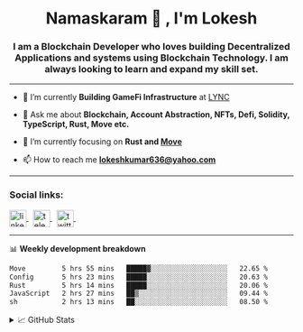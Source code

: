 <h1 align="center">Namaskaram 🙏 , I'm Lokesh</h1>
<h3 align="center">I am a Blockchain Developer who loves building Decentralized Applications and systems using Blockchain Technology. I am always looking to learn and expand my skill set.</h3>
<hr/>

- 🔭 I’m currently **Building GameFi Infrastructure** at [LYNC](https://www.lync.world/)

- 💬 Ask me about **Blockchain, Account Abstraction, NFTs, Defi, Solidity, TypeScript, Rust, Move etc.**

- 🌱 I’m currently focusing on **Rust and [Move](https://aptos.dev/move/move-on-aptos)**

- 📫 How to reach me **lokeshkumar636@yahoo.com**

<hr/>

<h3 align="left">Social links:</h3>
<a href="https://linkedin.com/in/lokesh-kumar-nalot-0baa691b9" target="_blank">
<img align="center" src="https://lokeshkr.com/assets/svg/linkedin.svg" alt="linkedin-link" height="30" width="30" margin-right="40" >
</a>
&nbsp
<a href="https://t.me/lokesshk">
<img align="center" src="https://lokeshkr.com/assets/svg/telegram.svg" alt="telegram-link" height="30" width="30" >
</a>
&nbsp
<a href="https://twitter.com/lokeshtweets_">
<img align="center" src="https://lokeshkr.com/assets/svg/twitter.svg" alt="twitter-link" height="30" width="30" >
</a>
&nbsp
<!--
<a href="https://lokeshkr.com">
<img align="center" src="https://lokeshkr.com/assets/svg/web.svg" alt="personal-website-link" height="30" width="30" >
</a>
-->

<hr/>

📊 **Weekly development breakdown**

<!--START_SECTION:waka-->

```txt
Move         5 hrs 55 mins   █████▓░░░░░░░░░░░░░░░░░░░   22.65 %
Config       5 hrs 23 mins   █████░░░░░░░░░░░░░░░░░░░░   20.63 %
Rust         5 hrs 14 mins   █████░░░░░░░░░░░░░░░░░░░░   20.06 %
JavaScript   2 hrs 27 mins   ██▒░░░░░░░░░░░░░░░░░░░░░░   09.44 %
sh           2 hrs 13 mins   ██░░░░░░░░░░░░░░░░░░░░░░░   08.50 %
```

<!--END_SECTION:waka-->

<!--
<a href="https://www.youtube.com/channel/UCVWq-83WQElIoIN6NGdCXLw">
<img align="center" src="https://lokeshkr.com/assets/svg/youtube.svg" alt="youtube-link" height="30" width="30"/>
</a>
-->
<details>
  <summary>📈 GitHub Stats</summary>
  <br/>
<img style="object-fit: cover;" src="https://readme-stats-github-codetit4n.vercel.app/api?username=codetit4n&cc=0c1121&tc=fff" alt="github-stats">
</details>
